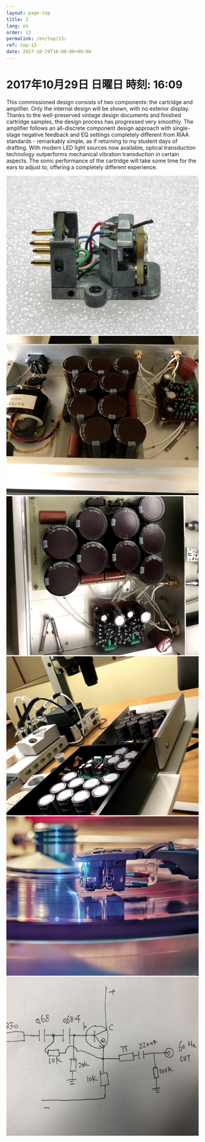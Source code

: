 ```yaml
---
layout: page-top
title: 2
lang: en
order: 13
permalink: /en/top/13/
ref: top-13
date: 2017-10-29T16:09:00+09:00
---
```



# 2017年10月29日   日曜日   時刻: 16:09 


This commissioned design consists of two components: the cartridge and amplifier. Only the internal design will be shown, with no exterior display.
Thanks to the well-preserved vintage design documents and finished cartridge samples, the design process has progressed very smoothly. The amplifier follows an all-discrete component design approach with single-stage negative feedback and EQ settings completely different from RIAA standards - remarkably simple, as if returning to my student days of drafting.
With modern LED light sources now available, optical transduction technology outperforms mechanical vibration transduction in certain aspects. The sonic performance of the cartridge will take some time for the ears to adjust to, offering a completely different experience.


![1](/assets/top/13/1.jpg)
![2](/assets/top/13/2.jpg)
![3](/assets/top/13/3.jpg)
![4](/assets/top/13/4.jpg)
![5](/assets/top/13/5.jpg)
![6](/assets/top/13/6.jpg)
